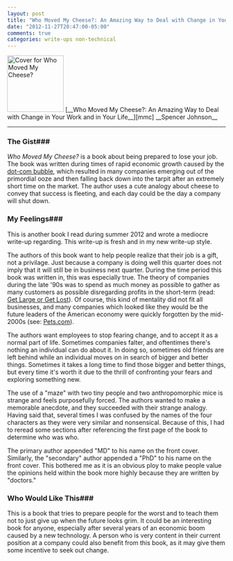 ```yaml
---
layout: post
title: "Who Moved My Cheese?: An Amazing Way to Deal with Change in Your Work and in Your Life"
date: "2012-11-27T20:47:00-05:00"
comments: true
categories: write-ups non-technical
---
```


<img src="http://dontstepinthepoop.com/wp-content/uploads/2010/01/cheese.jpg" style="border: 0" width="130px" title="Who Moved My Cheese?" alt="Cover for Who Moved My Cheese?" />  
[__Who Moved My Cheese?: An Amazing Way to Deal with Change in Your Work and in Your Life__][mmc]  
__Spencer Johnson__

[mmc]: http://www.amazon.com/gp/product/0399144463/ref=as_li_ss_tl?ie=UTF8&camp=1789&creative=390957&creativeASIN=0399144463&linkCode=as2&tag=larpriandthee-20

------

### The Gist###

_Who Moved My Cheese?_ is a book about being prepared to lose your job. The book was written during times of rapid economic growth caused by the [dot-com bubble][dcb], which resulted in many companies emerging out of the primordial ooze and then falling back down into the tarpit after an extremely short time on the market. The author uses a cute analogy about cheese to convey that success is fleeting, and each day could be the day a company will shut down.

[dcb]: http://en.wikipedia.org/wiki/Dot-com_boom

### My Feelings###

This is another book I read during summer 2012 and wrote a mediocre write-up regarding. This write-up is fresh and in my new write-up style.

The authors of this book want to help people realize that their job is a gift, not a privilage. Just because a company is doing well this quarter does not imply that it will still be in business next quarter. During the time period this book was written in, this was especially true. The theory of companies during the late '90s was to spend as much money as possible to gather as many customers as possible disregarding profits in the short-term (read: [Get Large or Get Lost][glgl]). Of course, this kind of mentality did not fit all businesses, and many companies which looked like they would be the future leaders of the American economy were quickly forgotten by the mid-2000s (see: [Pets.com][pets]).

[glgl]: http://www.paulgraham.com/start.html
[pets]: http://en.wikipedia.org/wiki/Pets.com

The authors want employees to stop fearing change, and to accept it as a normal part of life. Sometimes companies falter, and oftentimes there's nothing an individual can do about it. In doing so, sometimes old friends are left behind while an individual moves on in search of bigger and better things. Sometimes it takes a long time to find those bigger and better things, but every time it's worth it due to the thrill of confronting your fears and exploring something new.

The use of a "maze" with two tiny people and two anthropomorphic mice is strange and feels purposefully forced. The authors wanted to make a memorable anecdote, and they succeeded with their strange analogy. Having said that, several times I was confused by the names of the four characters as they were very similar and nonsensical. Because of this, I had to reread some sections after referencing the first page of the book to determine who was who.

The primary author appended "MD" to his name on the front cover. Similarly, the "secondary" author appended a "PhD" to his name on the front cover. This bothered me as it is an obvious ploy to make people value the opinions held within the book more highly because they are written by "doctors."

### Who Would Like This###

This is a book that tries to prepare people for the worst and to teach them not to just give up when the future looks grim. It could be an interesting book for anyone, especially after several years of an economic boom caused by a new technology. A person who is very content in their current position at a company could also benefit from this book, as it may give them some incentive to seek out change.
